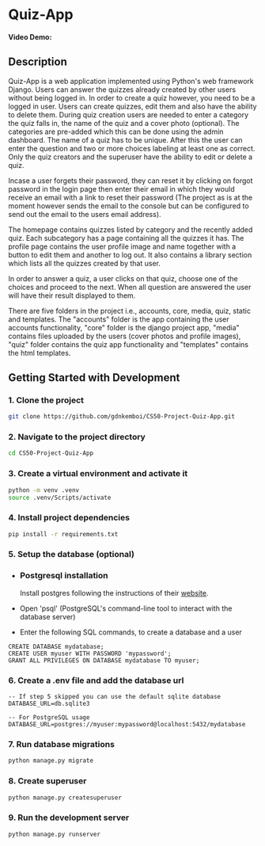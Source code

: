 # Quiz-App
#### Video Demo: <URL HERE>

## Description

Quiz-App is a web application implemented using Python's web framework Django. Users can answer the quizzes already created by other users without being logged in. In order to create a quiz however, you need to be a logged in user. Users can create quizzes, edit them and also have the ability to delete them. During quiz creation users are needed to enter a category the quiz falls in, the name of the quiz and a cover photo (optional). The categories are pre-added which this can be done using the admin dashboard. The name of a quiz has to be unique. After this the user can enter the question and two or more choices labeling at least one as correct. Only the quiz creators and the superuser have the ability to edit or delete a quiz.

Incase a user forgets their password, they can reset it by clicking on forgot password in the login page then enter their email in which they would receive an email with a link to reset their password (The project as is at the moment however sends the email to the console but can be configured to send out the email to the users email address).

The homepage contains quizzes listed by category and the recently added quiz. Each subcategory has a page containing all the quizzes it has. The profile page contains the user profile image and name together with a button to edit them and another to log out. It also contains a library section which lists all the quizzes created by that user.

In order to answer a quiz, a user clicks on that quiz, choose one of the choices and proceed to the next. When all question are answered the user will have their result displayed to them.

There are five folders in the project i.e., accounts, core, media, quiz, static and templates. The "accounts" folder is the app containing the user accounts functionality, "core" folder is the django project app, "media" contains files uploaded by the users (cover photos and profile images), "quiz" folder contains the quiz app functionality and "templates" contains the html templates.

## Getting Started with Development

### 1. Clone the project
```bash
git clone https://github.com/gdnkemboi/CS50-Project-Quiz-App.git
```

### 2. Navigate to the project directory
```bash
cd CS50-Project-Quiz-App
```

### 3. Create a virtual environment and activate it
```bash
python -m venv .venv
source .venv/Scripts/activate
```
### 4. Install project dependencies
```bash
pip install -r requirements.txt
```

### 5. Setup the database (optional)
- ### Postgresql installation
    Install postgres following the instructions of their [website](https://www.postgresql.org/download/).

- Open 'psql' (PostgreSQL's command-line tool to interact with the database server)
- Enter the following SQL commands, to create a database and a user
```
CREATE DATABASE mydatabase;
CREATE USER myuser WITH PASSWORD 'mypassword';
GRANT ALL PRIVILEGES ON DATABASE mydatabase TO myuser;
```
### 6. Create a .env file and add the database url
```
-- If step 5 skipped you can use the default sqlite database
DATABASE_URL=db.sqlite3

-- For PostgreSQL usage
DATABASE_URL=postgres://myuser:mypassword@localhost:5432/mydatabase
```
### 7. Run database migrations
```bash
python manage.py migrate
```

### 8. Create superuser
```bash
python manage.py createsuperuser
```

### 9. Run the development server
```bash
python manage.py runserver
```